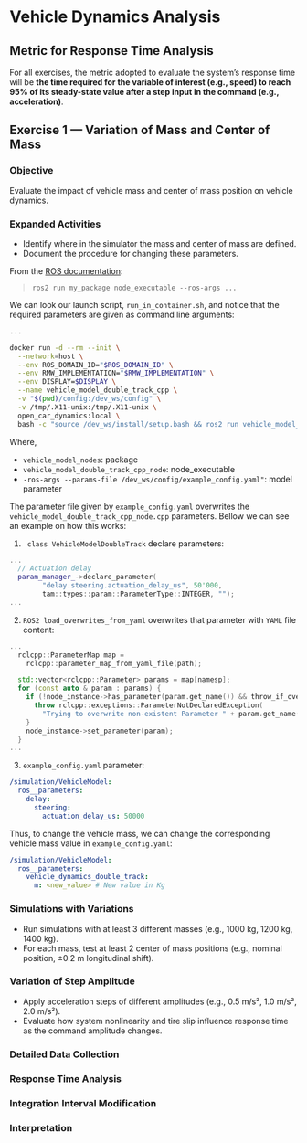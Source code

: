 # Vehicle Dynamics Analysis

## Metric for Response Time Analysis
For all exercises, the metric adopted to evaluate the system’s response time will be **the time required for the variable of interest (e.g., speed) to reach 95% of its steady-state value after a step input in the command (e.g., acceleration)**.

## Exercise 1 — Variation of Mass and Center of Mass
### Objective
Evaluate the impact of vehicle mass and center of mass position on vehicle dynamics.
### Expanded Activities
- Identify where in the simulator the mass and center of mass are defined.
- Document the procedure for changing these parameters.

From the [ROS documentation](https://docs.ros.org/en/foxy/How-To-Guides/Node-arguments.html):
> `ros2 run my_package node_executable --ros-args ...`

We can look our launch script, `run_in_container.sh`, and notice that the required parameters are given as command line arguments:
```bash
...

docker run -d --rm --init \
  --network=host \
  --env ROS_DOMAIN_ID="$ROS_DOMAIN_ID" \
  --env RMW_IMPLEMENTATION="$RMW_IMPLEMENTATION" \
  --env DISPLAY=$DISPLAY \
  --name vehicle_model_double_track_cpp \
  -v "$(pwd)/config:/dev_ws/config" \
  -v /tmp/.X11-unix:/tmp/.X11-unix \
  open_car_dynamics:local \
  bash -c "source /dev_ws/install/setup.bash && ros2 run vehicle_model_nodes vehicle_model_double_track_cpp_node --ros-args --params-file /dev_ws/config/example_config.yaml"
```
Where,
- `vehicle_model_nodes`: package
- `vehicle_model_double_track_cpp_node`: node_executable
- `-ros-args --params-file /dev_ws/config/example_config.yaml"`: model parameter

The parameter file given by `example_config.yaml` overwrites the  `vehicle_model_double_track_cpp_node.cpp` parameters. Bellow we can see an example on how this works:
1. ` class VehicleModelDoubleTrack` declare parameters:
```cpp
...
  // Actuation delay
  param_manager_->declare_parameter(
        "delay.steering.actuation_delay_us", 50'000,
        tam::types::param::ParameterType::INTEGER, "");
...
```
2. `ROS2 load_overwrites_from_yaml` overwrites that parameter with `YAML` file content:
```cpp
...
  rclcpp::ParameterMap map =
    rclcpp::parameter_map_from_yaml_file(path);

  std::vector<rclcpp::Parameter> params = map[namesp];
  for (const auto & param : params) {
    if (!node_instance->has_parameter(param.get_name()) && throw_if_overwr_non_existent_param) {
      throw rclcpp::exceptions::ParameterNotDeclaredException(
        "Trying to overwrite non-existent Parameter " + param.get_name());
    }
    node_instance->set_parameter(param);
  }
...
```
3. `example_config.yaml` parameter:
```yaml
/simulation/VehicleModel:
  ros__parameters:
    delay:
      steering:
        actuation_delay_us: 50000
```

Thus, to change the vehicle mass, we can change the corresponding vehicle mass value in `example_config.yaml`:
```yaml
/simulation/VehicleModel:
  ros__parameters:
    vehicle_dynamics_double_track:
      m: <new_value> # New value in Kg
```


### Simulations with Variations
- Run simulations with at least 3 different masses (e.g., 1000 kg, 1200 kg, 1400 kg).
- For each mass, test at least 2 center of mass positions (e.g., nominal position, ±0.2 m longitudinal shift).
### Variation of Step Amplitude
- Apply acceleration steps of different amplitudes (e.g., 0.5 m/s², 1.0 m/s², 2.0 m/s²).
- Evaluate how system nonlinearity and tire slip influence response time as the command amplitude changes.
### Detailed Data Collection
### Response Time Analysis
### Integration Interval Modification
### Interpretation